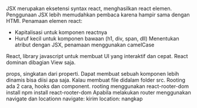 JSX
merupakan eksetensi syntax react, menghasilkan react elemen. Penggunaan JSX lebih memudahkan pembaca karena hampir sama dengan HTMl.
Penamaan elemen react:
- Kapitalisasi untuk komponen reactnya
- Huruf kecil untuk komponen bawaan (h1, div, span, dll)
 Menentukan atribut dengan JSX, penamaan menggunakan camelCase


React, library javascript untuk membuat UI yang interaktif dan cepat.
React dominan dibagian View saja. 


props, singkatan dari properti. Dapat membuat sebuah komponen lebih dinamis bisa diisi apa saja.
Kalau membuat file didalam folder src.
Rooting ada 2 cara, hooks dan component. 
rooting menggunakan react-rooter-dom
install npm install react-rooter-dom
Apabila melakukan router menggunakan navigate dan locationn
navigate: kirim
location: nangkap